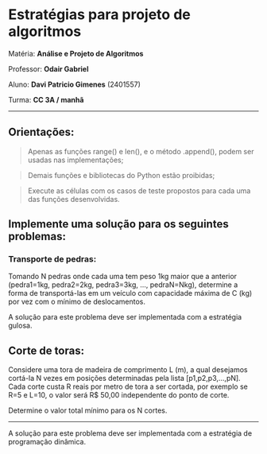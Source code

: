 # Estratégias para projeto de algoritmos

Matéria: **Análise e Projeto de Algoritmos**

Professor: **Odair Gabriel**

Aluno: **Davi Patricio Gimenes** (2401557)

Turma: **CC 3A / manhã**

---

## Orientações:
> Apenas as funções range() e len(), e o método .append(), podem ser usadas nas implementações;

> Demais funções e bibliotecas do Python estão proibidas;

> Execute as células com os casos de teste propostos para cada uma das funções desenvolvidas.

## Implemente uma solução para os seguintes problemas:

### Transporte de pedras:

Tomando N pedras onde cada uma tem peso 1kg maior que a anterior (pedra1=1kg, pedra2=2kg, pedra3=3kg, ..., pedraN=Nkg), determine a forma de transportá-las em um veículo com capacidade máxima de C (kg) por vez com o mínimo de deslocamentos.

A solução para este problema deve ser implementada com a estratégia gulosa.

## Corte de toras:

Considere uma tora de madeira de comprimento L (m), a qual desejamos cortá-la N vezes em posições determinadas pela lista [p1,p2,p3,...,pN]. Cada corte custa R reais por metro de tora a ser cortada, por exemplo se R=5 e L=10, o valor será R$ 50,00 independente do ponto de corte.

Determine o valor total mínimo para os N cortes.

---

A solução para este problema deve ser implementada com a estratégia de programação dinâmica.